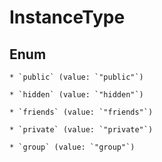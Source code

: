 
# InstanceType

## Enum


    * `public` (value: `"public"`)

    * `hidden` (value: `"hidden"`)

    * `friends` (value: `"friends"`)

    * `private` (value: `"private"`)

    * `group` (value: `"group"`)



